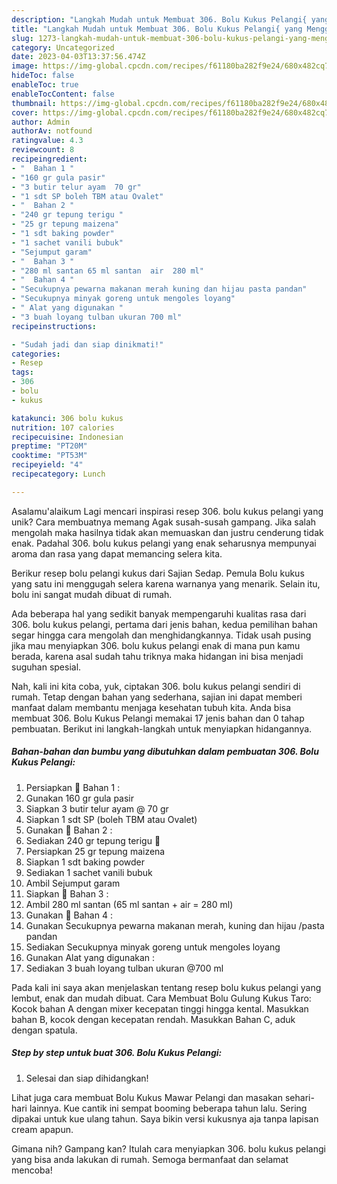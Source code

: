 ```yaml
---
description: "Langkah Mudah untuk Membuat 306. Bolu Kukus Pelangi{ yang Menggugah Selera"
title: "Langkah Mudah untuk Membuat 306. Bolu Kukus Pelangi{ yang Menggugah Selera"
slug: 1273-langkah-mudah-untuk-membuat-306-bolu-kukus-pelangi-yang-menggugah-selera
category: Uncategorized
date: 2023-04-03T13:37:56.474Z
image: https://img-global.cpcdn.com/recipes/f61180ba282f9e24/680x482cq70/306-bolu-kukus-pelangi-foto-resep-utama.jpg
hideToc: false
enableToc: true
enableTocContent: false
thumbnail: https://img-global.cpcdn.com/recipes/f61180ba282f9e24/680x482cq70/306-bolu-kukus-pelangi-foto-resep-utama.jpg
cover: https://img-global.cpcdn.com/recipes/f61180ba282f9e24/680x482cq70/306-bolu-kukus-pelangi-foto-resep-utama.jpg
author: Admin
authorAv: notfound
ratingvalue: 4.3
reviewcount: 8
recipeingredient:
- "  Bahan 1 "
- "160 gr gula pasir"
- "3 butir telur ayam  70 gr"
- "1 sdt SP boleh TBM atau Ovalet"
- "  Bahan 2 "
- "240 gr tepung terigu "
- "25 gr tepung maizena"
- "1 sdt baking powder"
- "1 sachet vanili bubuk"
- "Sejumput garam"
- "  Bahan 3 "
- "280 ml santan 65 ml santan  air  280 ml"
- "  Bahan 4 "
- "Secukupnya pewarna makanan merah kuning dan hijau pasta pandan"
- "Secukupnya minyak goreng untuk mengoles loyang"
- " Alat yang digunakan "
- "3 buah loyang tulban ukuran 700 ml"
recipeinstructions:

- "Sudah jadi dan siap dinikmati!"
categories:
- Resep
tags:
- 306
- bolu
- kukus

katakunci: 306 bolu kukus 
nutrition: 107 calories
recipecuisine: Indonesian
preptime: "PT20M"
cooktime: "PT53M"
recipeyield: "4"
recipecategory: Lunch

---
```



Asalamu'alaikum Lagi mencari inspirasi resep 306. bolu kukus pelangi yang unik? Cara membuatnya memang Agak susah-susah gampang. Jika salah mengolah maka hasilnya tidak akan memuaskan dan justru cenderung tidak enak. Padahal 306. bolu kukus pelangi yang enak seharusnya mempunyai aroma dan rasa yang dapat memancing selera kita.


Berikur resep bolu pelangi kukus dari Sajian Sedap. Pemula Bolu kukus yang satu ini menggugah selera karena warnanya yang menarik. Selain itu, bolu ini sangat mudah dibuat di rumah.

Ada beberapa hal yang sedikit banyak mempengaruhi kualitas rasa dari 306. bolu kukus pelangi, pertama dari jenis bahan, kedua pemilihan bahan segar hingga cara mengolah dan menghidangkannya. Tidak usah pusing jika mau menyiapkan 306. bolu kukus pelangi enak di mana pun kamu berada, karena asal sudah tahu triknya maka hidangan ini bisa menjadi suguhan spesial.


Nah, kali ini kita coba, yuk, ciptakan 306. bolu kukus pelangi sendiri di rumah. Tetap dengan bahan yang sederhana, sajian ini dapat memberi manfaat dalam membantu menjaga kesehatan tubuh kita. Anda bisa membuat 306. Bolu Kukus Pelangi memakai 17 jenis bahan dan 0 tahap pembuatan. Berikut ini langkah-langkah untuk menyiapkan hidangannya.

<!--inarticleads1-->

##### Bahan-bahan dan bumbu yang dibutuhkan dalam pembuatan 306. Bolu Kukus Pelangi:

1. Persiapkan  🌹 Bahan 1 :
1. Gunakan 160 gr gula pasir
1. Siapkan 3 butir telur ayam @ 70 gr
1. Siapkan 1 sdt SP (boleh TBM atau Ovalet)
1. Gunakan  🌹 Bahan 2 :
1. Sediakan 240 gr tepung terigu 🔼
1. Persiapkan 25 gr tepung maizena
1. Siapkan 1 sdt baking powder
1. Sediakan 1 sachet vanili bubuk
1. Ambil Sejumput garam
1. Siapkan  🌹 Bahan 3 :
1. Ambil 280 ml santan (65 ml santan + air = 280 ml)
1. Gunakan  🌹 Bahan 4 :
1. Gunakan Secukupnya pewarna makanan merah, kuning dan hijau /pasta pandan
1. Sediakan Secukupnya minyak goreng untuk mengoles loyang
1. Gunakan  Alat yang digunakan :
1. Sediakan 3 buah loyang tulban ukuran @700 ml


Pada kali ini saya akan menjelaskan tentang resep bolu kukus pelangi yang lembut, enak dan mudah dibuat. Cara Membuat Bolu Gulung Kukus Taro: Kocok bahan A dengan mixer kecepatan tinggi hingga kental. Masukkan bahan B, kocok dengan kecepatan rendah. Masukkan Bahan C, aduk dengan spatula. 

<!--inarticleads2-->

##### Step by step untuk buat 306. Bolu Kukus Pelangi:


1. Selesai dan siap dihidangkan!

Lihat juga cara membuat Bolu Kukus Mawar Pelangi dan masakan sehari-hari lainnya. Kue cantik ini sempat booming beberapa tahun lalu. Sering dipakai untuk kue ulang tahun. Saya bikin versi kukusnya aja tanpa lapisan cream apapun. 

Gimana nih? Gampang kan? Itulah cara menyiapkan 306. bolu kukus pelangi yang bisa anda lakukan di rumah. Semoga bermanfaat dan selamat mencoba!
